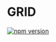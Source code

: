 # GRID
[![npm version](https://img.shields.io/npm/v/csslint.svg)](https://www.npmjs.com/package/csslint)
